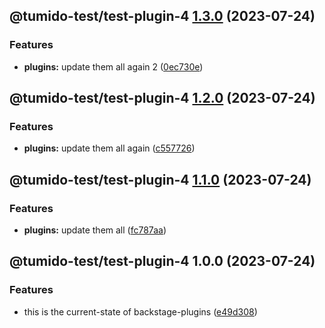 ## @tumido-test/test-plugin-4 [1.3.0](https://github.com/tumido/test-npm-publish-migration-2/compare/@tumido-test/test-plugin-4@1.2.0...@tumido-test/test-plugin-4@1.3.0) (2023-07-24)


### Features

* **plugins:** update them all again 2 ([0ec730e](https://github.com/tumido/test-npm-publish-migration-2/commit/0ec730ea8045f0d841b7f2cb011dec817eb9f0b8))

## @tumido-test/test-plugin-4 [1.2.0](https://github.com/tumido/test-npm-publish-migration-2/compare/@tumido-test/test-plugin-4@1.1.0...@tumido-test/test-plugin-4@1.2.0) (2023-07-24)


### Features

* **plugins:** update them all again ([c557726](https://github.com/tumido/test-npm-publish-migration-2/commit/c557726d5b75cf345fcf50f45e6a6281a2909f5a))

## @tumido-test/test-plugin-4 [1.1.0](https://github.com/tumido/test-npm-publish-migration-2/compare/@tumido-test/test-plugin-4@1.0.0...@tumido-test/test-plugin-4@1.1.0) (2023-07-24)


### Features

* **plugins:** update them all ([fc787aa](https://github.com/tumido/test-npm-publish-migration-2/commit/fc787aa160288a524e2bb06d5c1ab3c72f8e0774))

## @tumido-test/test-plugin-4 1.0.0 (2023-07-24)


### Features

* this is the current-state of backstage-plugins ([e49d308](https://github.com/tumido/test-npm-publish-migration-2/commit/e49d30830fa11898df24d879c21c82fd624df7ba))
